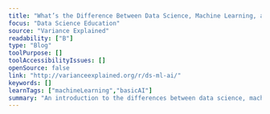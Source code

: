 ```yaml
---
title: "What’s the Difference Between Data Science, Machine Learning, and Artificial Intelligence?"
focus: "Data Science Education"
source: "Variance Explained"
readability: ["B"]
type: "Blog"
toolPurpose: []
toolAccessibilityIssues: []
openSource: false
link: "http://varianceexplained.org/r/ds-ml-ai/"
keywords: []
learnTags: ["machineLearning","basicAI"]
summary: "An introduction to the differences between data science, machine learning and AI, and how they can be used together. "
---
```


